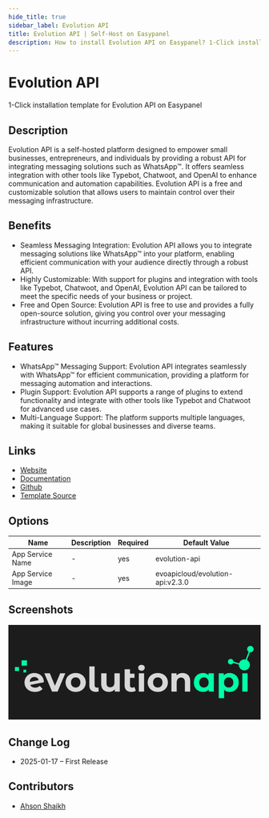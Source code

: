 ```yaml
---
hide_title: true
sidebar_label: Evolution API
title: Evolution API | Self-Host on Easypanel
description: How to install Evolution API on Easypanel? 1-Click installation template for Evolution API on Easypanel
---
```


<!-- generated -->

# Evolution API

1-Click installation template for Evolution API on Easypanel

## Description

Evolution API is a self-hosted platform designed to empower small businesses, entrepreneurs, and individuals by providing a robust API for integrating messaging solutions such as WhatsApp™. It offers seamless integration with other tools like Typebot, Chatwoot, and OpenAI to enhance communication and automation capabilities. Evolution API is a free and customizable solution that allows users to maintain control over their messaging infrastructure.

## Benefits

- Seamless Messaging Integration: Evolution API allows you to integrate messaging solutions like WhatsApp™ into your platform, enabling efficient communication with your audience directly through a robust API.
- Highly Customizable: With support for plugins and integration with tools like Typebot, Chatwoot, and OpenAI, Evolution API can be tailored to meet the specific needs of your business or project.
- Free and Open Source: Evolution API is free to use and provides a fully open-source solution, giving you control over your messaging infrastructure without incurring additional costs.

## Features

- WhatsApp™ Messaging Support: Evolution API integrates seamlessly with WhatsApp™ for efficient communication, providing a platform for messaging automation and interactions.
- Plugin Support: Evolution API supports a range of plugins to extend functionality and integrate with other tools like Typebot and Chatwoot for advanced use cases.
- Multi-Language Support: The platform supports multiple languages, making it suitable for global businesses and diverse teams.

## Links

- [Website](https://evolution-api.com)
- [Documentation](https://doc.evolution-api.com/v1/en/get-started/introduction)
- [Github](https://github.com/EvolutionAPI/evolution-api)
- [Template Source](https://github.com/easypanel-io/templates/tree/main/templates/evolutionapi)

## Options

Name | Description | Required | Default Value
-|-|-|-
App Service Name | - | yes | evolution-api
App Service Image | - | yes | evoapicloud/evolution-api:v2.3.0

## Screenshots

![Evolution API Screenshot](./assets/screenshot.png)

## Change Log

- 2025-01-17 – First Release

## Contributors

- [Ahson Shaikh](https://github.com/Ahson-Shaikh)
